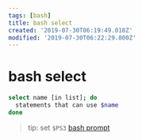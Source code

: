 ```yaml
---
tags: [bash]
title: bash select
created: '2019-07-30T06:19:49.018Z'
modified: '2019-07-30T06:22:29.800Z'
---
```


# bash select

```sh
select name [in list]; do
  statements that can use $name
done
```
> tip: set `$PS3` [bash prompt](:note:594e41b14e562b5dcc8c)
